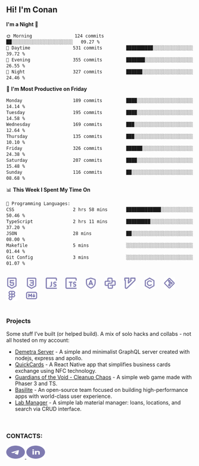 ## Hi! I'm Conan

<!--START_SECTION:waka-->
**I'm a Night 🦉** 

```text
🌞 Morning                124 commits         ██░░░░░░░░░░░░░░░░░░░░░░░   09.27 % 
🌆 Daytime                531 commits         ██████████░░░░░░░░░░░░░░░   39.72 % 
🌃 Evening                355 commits         ███████░░░░░░░░░░░░░░░░░░   26.55 % 
🌙 Night                  327 commits         ██████░░░░░░░░░░░░░░░░░░░   24.46 % 
```
📅 **I'm Most Productive on Friday** 

```text
Monday                   189 commits         ████░░░░░░░░░░░░░░░░░░░░░   14.14 % 
Tuesday                  195 commits         ████░░░░░░░░░░░░░░░░░░░░░   14.58 % 
Wednesday                169 commits         ███░░░░░░░░░░░░░░░░░░░░░░   12.64 % 
Thursday                 135 commits         ███░░░░░░░░░░░░░░░░░░░░░░   10.10 % 
Friday                   326 commits         ██████░░░░░░░░░░░░░░░░░░░   24.38 % 
Saturday                 207 commits         ████░░░░░░░░░░░░░░░░░░░░░   15.48 % 
Sunday                   116 commits         ██░░░░░░░░░░░░░░░░░░░░░░░   08.68 % 
```


📊 **This Week I Spent My Time On** 

```text
💬 Programming Languages: 
CSS                      2 hrs 58 mins       █████████████░░░░░░░░░░░░   50.46 % 
TypeScript               2 hrs 11 mins       █████████░░░░░░░░░░░░░░░░   37.20 % 
JSON                     28 mins             ██░░░░░░░░░░░░░░░░░░░░░░░   08.00 % 
Makefile                 5 mins              ░░░░░░░░░░░░░░░░░░░░░░░░░   01.44 % 
Git Config               3 mins              ░░░░░░░░░░░░░░░░░░░░░░░░░   01.07 % 
```


<!--END_SECTION:waka-->

<br>

<div align="left">
  <img src="icons/skills/html.svg" width="30" alt="html5"/>
  <img width="15"/>
  <img src="icons/skills/css.svg" width="30" alt="css"/>
  <img width="15"/>
  <img src="icons/skills/javascript.svg" width="30" alt="javascript"/>
  <img width="15"/>
  <img src="icons/skills/typescript.svg" width="30" alt="typescript"/>
  <img width="15"/>
  <img src="icons/skills/angular.svg" width="30" alt="angular"/>
  <img width="15"/>
  <img src="icons/skills/python.svg" width="30" alt="python"/>
  <img width="15"/>
  <img src="icons/skills/vim.svg" width="30" alt="vim"/>
  <img width="15"/>
  <img src="icons/skills/c.svg" width="30" alt="c"/>
  <img width="15"/>
  <img src="icons/skills/git.svg" width="30" alt="git"/>
  <img width="15"/>
  <img src="icons/skills/figma.svg" width="30" alt="figma"/>
  <img width="15"/>
  <img src="icons/skills/markdown.svg" width="30" alt="markdown"/>
</div>

<br>

### Projects
Some stuff I’ve built (or helped build). A mix of solo hacks and collabs - not all hosted on my account:
- [Demetra Server](https://github.com/demetra-project/server) -  A simple and minimalist GraphQL server created with nodejs, express and apollo.  
- [QuickCards](https://github.com/Pako3549/QuickCards) - A React Native app that simplifies business cards exchange using NFC technology.  
- [Guardians of the Void - Cleanup Chaos](https://github.com/guardians-of-the-void/cleanup-chaos) - A simple web game made with Phaser 3 and TS.  
- [Basilite](https://github.com/basilite) - An open-source team focused on building high-performance apps with world-class user experience.  
- [Lab Manager](https://github.com/blvckspider/it-lab-manager) - A simple lab material manager: loans, locations, and search via CRUD interface.

<br>

### CONTACTS:
<div align="left">
  <a href="https://t.me/gkkconan">
    <img src="icons/contacts/telegram.svg" width="50" height="35" alt="telegram"/>
  </a>
  <a href="https://www.linkedin.com/in/gkkconan">
    <img src="icons/contacts/linkedin.svg" width="50" height="35" alt="linkedin"/>
  </a>
</div>